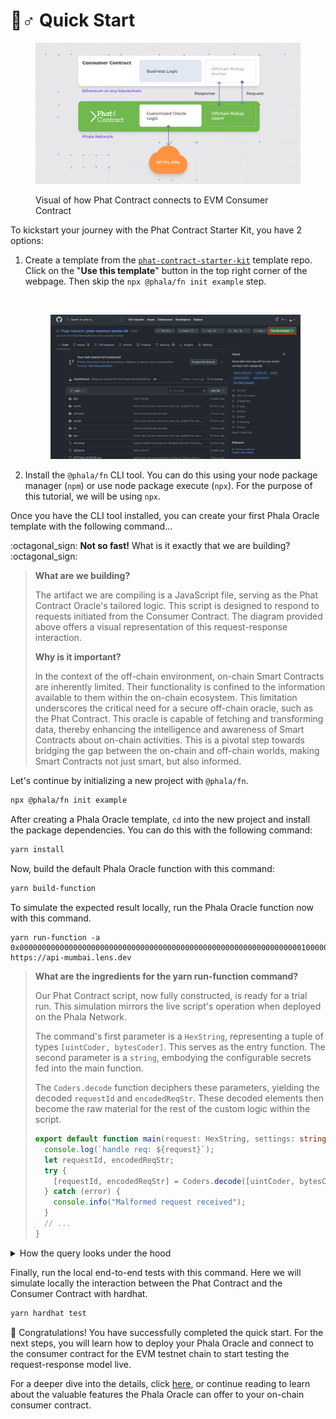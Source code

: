 # 🏃♂ Quick Start

<figure><img src="../../../.gitbook/assets/case-self-owned-oracles.jpg" alt=""><figcaption><p>Visual of how Phat Contract connects to EVM Consumer Contract</p></figcaption></figure>

To kickstart your journey with the Phat Contract Starter Kit, you have 2 options:

1.  Create a template from the [`phat-contract-starter-kit`](https://bit.ly/46wkeY0) template repo. Click on the "**Use this template**" button in the top right corner of the webpage. Then skip the `npx @phala/fn init example` step.&#x20;

    <div>

    <figure><img src="http://localhost:63342/markdownPreview/1918810453/fileSchemeResource/ccbdfbfcaa2bb6682c484f7931b15633-UseThisTemplate.png?_ijt=3r011jj4sfe0bnqfa8f27fg7eh" alt=""><figcaption></figcaption></figure>

     

    <figure><img src="../../../.gitbook/assets/UseThisTemplate.png" alt=""><figcaption></figcaption></figure>

    </div>
2. Install the `@phala/fn` CLI tool. You can do this using your node package manager (`npm`) or use node package execute (`npx`). For the purpose of this tutorial, we will be using `npx`.

Once you have the CLI tool installed, you can create your first Phala Oracle template with the following command...

:octagonal\_sign: **Not so fast!** What is it exactly that we are building? :octagonal\_sign:

> **What are we building?**
>
> The artifact we are compiling is a JavaScript file, serving as the Phat Contract Oracle's tailored logic. This script is designed to respond to requests initiated from the Consumer Contract. The diagram provided above offers a visual representation of this request-response interaction.
>
> **Why is it important?**
>
> In the context of the off-chain environment, on-chain Smart Contracts are inherently limited. Their functionality is confined to the information available to them within the on-chain ecosystem. This limitation underscores the critical need for a secure off-chain oracle, such as the Phat Contract. This oracle is capable of fetching and transforming data, thereby enhancing the intelligence and awareness of Smart Contracts about on-chain activities. This is a pivotal step towards bridging the gap between the on-chain and off-chain worlds, making Smart Contracts not just smart, but also informed.

Let's continue by initializing a new project with `@phala/fn`.

```sh
npx @phala/fn init example
```

After creating a Phala Oracle template, `cd` into the new project and install the package dependencies. You can do this with the following command:

```sh
yarn install
```

Now, build the default Phala Oracle function with this command:

```sh
yarn build-function
```

To simulate the expected result locally, run the Phala Oracle function now with this command.

```
yarn run-function -a 0x0000000000000000000000000000000000000000000000000000000000000001000000000000000000000000000000000000000000000000000000000000004000000000000000000000000000000000000000000000000000000000000000043078303100000000000000000000000000000000000000000000000000000000 https://api-mumbai.lens.dev
```

> **What are the ingredients for the yarn run-function command?**
>
> Our Phat Contract script, now fully constructed, is ready for a trial run. This simulation mirrors the live script's operation when deployed on the Phala Network.
>
> The command's first parameter is a `HexString`, representing a tuple of types `[uintCoder, bytesCoder]`. This serves as the entry function. The second parameter is a `string`, embodying the configurable secrets fed into the main function.
>
> The `Coders.decode` function deciphers these parameters, yielding the decoded `requestId` and `encodedReqStr`. These decoded elements then become the raw material for the rest of the custom logic within the script.
>
> ```typescript
> export default function main(request: HexString, settings: string): HexString {
>   console.log(`handle req: ${request}`);
>   let requestId, encodedReqStr;
>   try {
>     [requestId, encodedReqStr] = Coders.decode([uintCoder, bytesCoder], request);
>   } catch (error) {
>     console.info("Malformed request received");
>   }
>   // ...
> }
> ```

<details>

<summary>How the query looks under the hood</summary>

* HTTP Endpoint: [https://api-mumbai.lens.dev](https://api-mumbai.lens.dev/)
* Profile ID: `0x01`
* Expected Graphql Query:

```graphql
query Profile {
  profile(request: { profileId: "0x01" }) {
    stats {
        totalFollowers
        totalFollowing
        totalPosts
        totalComments
        totalMirrors
        totalPublications
        totalCollects
    }
  }
}
```

* Expected Output:

```graphql
{
  "data": {
    "profile": {
      "stats": {
        "totalFollowers": 3361,
        "totalFollowing": 0,
        "totalPosts": 3,
        "totalComments": 0,
        "totalMirrors": 0,
        "totalPublications": 3,
        "totalCollects": 1597
      }
    }
  }
}
```

</details>

Finally, run the local end-to-end tests with this command. Here we will simulate locally the interaction between the Phat Contract and the Consumer Contract with hardhat.

```sh
yarn hardhat test
```

:tada: Congratulations! You have successfully completed the quick start. For the next steps, you will learn how to deploy your Phala Oracle and connect to the consumer contract for the EVM testnet chain to start testing the request-response model live.

For a deeper dive into the details, click [here](https://github.com/Phala-Network/phat-contract-starter-kit/blob/main/GETTING\_STARTED.md), or continue reading to learn about the valuable features the Phala Oracle can offer to your on-chain consumer contract.

